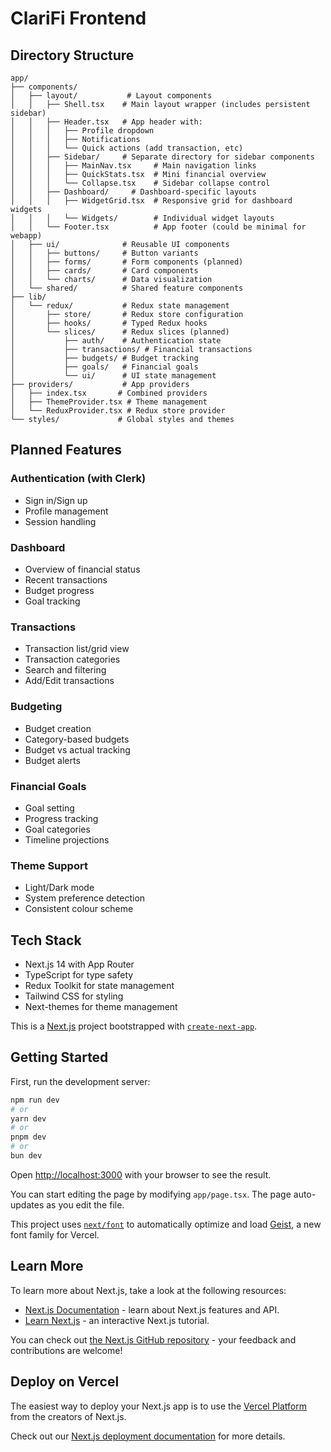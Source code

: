 # ClariFi Frontend

## Directory Structure

```
app/
├── components/
│   ├── layout/           # Layout components
│   │   ├── Shell.tsx    # Main layout wrapper (includes persistent sidebar)
│   │   ├── Header.tsx   # App header with:
│   │   │   ├── Profile dropdown
│   │   │   ├── Notifications
│   │   │   └── Quick actions (add transaction, etc)
│   │   ├── Sidebar/     # Separate directory for sidebar components
│   │   │   ├── MainNav.tsx     # Main navigation links
│   │   │   ├── QuickStats.tsx  # Mini financial overview
│   │   │   └── Collapse.tsx    # Sidebar collapse control
│   │   ├── Dashboard/     # Dashboard-specific layouts
│   │   │   ├── WidgetGrid.tsx  # Responsive grid for dashboard widgets
│   │   │   └── Widgets/        # Individual widget layouts
│   │   └── Footer.tsx          # App footer (could be minimal for webapp)
│   ├── ui/              # Reusable UI components
│   │   ├── buttons/     # Button variants
│   │   ├── forms/       # Form components (planned)
│   │   ├── cards/       # Card components
│   │   └── charts/      # Data visualization
│   └── shared/          # Shared feature components
├── lib/
│   └── redux/           # Redux state management
│       ├── store/       # Redux store configuration
│       ├── hooks/       # Typed Redux hooks
│       └── slices/      # Redux slices (planned)
│           ├── auth/    # Authentication state
│           ├── transactions/ # Financial transactions
│           ├── budgets/ # Budget tracking
│           ├── goals/   # Financial goals
│           └── ui/      # UI state management
├── providers/           # App providers
│   ├── index.tsx       # Combined providers
│   ├── ThemeProvider.tsx # Theme management
│   └── ReduxProvider.tsx # Redux store provider
└── styles/             # Global styles and themes
```

## Planned Features

### Authentication (with Clerk)

- Sign in/Sign up
- Profile management
- Session handling

### Dashboard

- Overview of financial status
- Recent transactions
- Budget progress
- Goal tracking

### Transactions

- Transaction list/grid view
- Transaction categories
- Search and filtering
- Add/Edit transactions

### Budgeting

- Budget creation
- Category-based budgets
- Budget vs actual tracking
- Budget alerts

### Financial Goals

- Goal setting
- Progress tracking
- Goal categories
- Timeline projections

### Theme Support

- Light/Dark mode
- System preference detection
- Consistent colour scheme

## Tech Stack

- Next.js 14 with App Router
- TypeScript for type safety
- Redux Toolkit for state management
- Tailwind CSS for styling
- Next-themes for theme management

This is a [Next.js](https://nextjs.org) project bootstrapped with [`create-next-app`](https://nextjs.org/docs/app/api-reference/cli/create-next-app).

## Getting Started

First, run the development server:

```bash
npm run dev
# or
yarn dev
# or
pnpm dev
# or
bun dev
```

Open [http://localhost:3000](http://localhost:3000) with your browser to see the result.

You can start editing the page by modifying `app/page.tsx`. The page auto-updates as you edit the file.

This project uses [`next/font`](https://nextjs.org/docs/app/building-your-application/optimizing/fonts) to automatically optimize and load [Geist](https://vercel.com/font), a new font family for Vercel.

## Learn More

To learn more about Next.js, take a look at the following resources:

- [Next.js Documentation](https://nextjs.org/docs) - learn about Next.js features and API.
- [Learn Next.js](https://nextjs.org/learn) - an interactive Next.js tutorial.

You can check out [the Next.js GitHub repository](https://github.com/vercel/next.js) - your feedback and contributions are welcome!

## Deploy on Vercel

The easiest way to deploy your Next.js app is to use the [Vercel Platform](https://vercel.com/new?utm_medium=default-template&filter=next.js&utm_source=create-next-app&utm_campaign=create-next-app-readme) from the creators of Next.js.

Check out our [Next.js deployment documentation](https://nextjs.org/docs/app/building-your-application/deploying) for more details.
